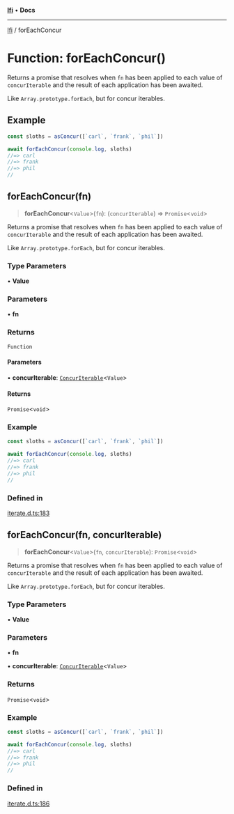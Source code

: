 [**lfi**](../readme.md) • **Docs**

***

[lfi](../globals.md) / forEachConcur

# Function: forEachConcur()

Returns a promise that resolves when `fn` has been applied to each value of
`concurIterable` and the result of each application has been awaited.

Like `Array.prototype.forEach`, but for concur iterables.

## Example

```js
const sloths = asConcur([`carl`, `frank`, `phil`])

await forEachConcur(console.log, sloths)
//=> carl
//=> frank
//=> phil
//
```

## forEachConcur(fn)

> **forEachConcur**\<`Value`\>(`fn`): (`concurIterable`) => `Promise`\<`void`\>

Returns a promise that resolves when `fn` has been applied to each value of
`concurIterable` and the result of each application has been awaited.

Like `Array.prototype.forEach`, but for concur iterables.

### Type Parameters

• **Value**

### Parameters

• **fn**

### Returns

`Function`

#### Parameters

• **concurIterable**: [`ConcurIterable`](../type-aliases/ConcurIterable.md)\<`Value`\>

#### Returns

`Promise`\<`void`\>

### Example

```js
const sloths = asConcur([`carl`, `frank`, `phil`])

await forEachConcur(console.log, sloths)
//=> carl
//=> frank
//=> phil
//
```

### Defined in

[iterate.d.ts:183](https://github.com/TomerAberbach/lfi/blob/e98b31ea37c84de0758cf58c8fcf28193f36b533/src/operations/iterate.d.ts#L183)

## forEachConcur(fn, concurIterable)

> **forEachConcur**\<`Value`\>(`fn`, `concurIterable`): `Promise`\<`void`\>

Returns a promise that resolves when `fn` has been applied to each value of
`concurIterable` and the result of each application has been awaited.

Like `Array.prototype.forEach`, but for concur iterables.

### Type Parameters

• **Value**

### Parameters

• **fn**

• **concurIterable**: [`ConcurIterable`](../type-aliases/ConcurIterable.md)\<`Value`\>

### Returns

`Promise`\<`void`\>

### Example

```js
const sloths = asConcur([`carl`, `frank`, `phil`])

await forEachConcur(console.log, sloths)
//=> carl
//=> frank
//=> phil
//
```

### Defined in

[iterate.d.ts:186](https://github.com/TomerAberbach/lfi/blob/e98b31ea37c84de0758cf58c8fcf28193f36b533/src/operations/iterate.d.ts#L186)
